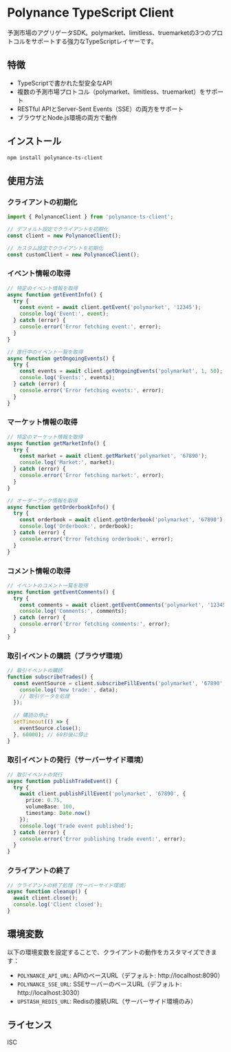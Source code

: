 # Polynance TypeScript Client

予測市場のアグリゲータSDK。polymarket、limitless、truemarketの3つのプロトコルをサポートする強力なTypeScriptレイヤーです。

## 特徴

- TypeScriptで書かれた型安全なAPI
- 複数の予測市場プロトコル（polymarket、limitless、truemarket）をサポート
- RESTful APIとServer-Sent Events（SSE）の両方をサポート
- ブラウザとNode.js環境の両方で動作

## インストール

```bash
npm install polynance-ts-client
```

## 使用方法

### クライアントの初期化

```typescript
import { PolynanceClient } from 'polynance-ts-client';

// デフォルト設定でクライアントを初期化
const client = new PolynanceClient();

// カスタム設定でクライアントを初期化
const customClient = new PolynanceClient();
```

### イベント情報の取得

```typescript
// 特定のイベント情報を取得
async function getEventInfo() {
  try {
    const event = await client.getEvent('polymarket', '12345');
    console.log('Event:', event);
  } catch (error) {
    console.error('Error fetching event:', error);
  }
}

// 進行中のイベント一覧を取得
async function getOngoingEvents() {
  try {
    const events = await client.getOngoingEvents('polymarket', 1, 50);
    console.log('Events:', events);
  } catch (error) {
    console.error('Error fetching events:', error);
  }
}
```

### マーケット情報の取得

```typescript
// 特定のマーケット情報を取得
async function getMarketInfo() {
  try {
    const market = await client.getMarket('polymarket', '67890');
    console.log('Market:', market);
  } catch (error) {
    console.error('Error fetching market:', error);
  }
}

// オーダーブック情報を取得
async function getOrderbookInfo() {
  try {
    const orderbook = await client.getOrderbook('polymarket', '67890');
    console.log('Orderbook:', orderbook);
  } catch (error) {
    console.error('Error fetching orderbook:', error);
  }
}
```

### コメント情報の取得

```typescript
// イベントのコメント一覧を取得
async function getEventComments() {
  try {
    const comments = await client.getEventComments('polymarket', '12345');
    console.log('Comments:', comments);
  } catch (error) {
    console.error('Error fetching comments:', error);
  }
}
```

### 取引イベントの購読（ブラウザ環境）

```typescript
// 取引イベントの購読
function subscribeTrades() {
  const eventSource = client.subscribeFillEvents('polymarket', '67890', (data) => {
    console.log('New trade:', data);
    // 取引データを処理
  });
  
  // 購読の停止
  setTimeout(() => {
    eventSource.close();
  }, 60000); // 60秒後に停止
}
```

### 取引イベントの発行（サーバーサイド環境）

```typescript
// 取引イベントの発行
async function publishTradeEvent() {
  try {
    await client.publishFillEvent('polymarket', '67890', {
      price: 0.75,
      volumeBase: 100,
      timestamp: Date.now()
    });
    console.log('Trade event published');
  } catch (error) {
    console.error('Error publishing trade event:', error);
  }
}
```

### クライアントの終了

```typescript
// クライアントの終了処理（サーバーサイド環境）
async function cleanup() {
  await client.close();
  console.log('Client closed');
}
```

## 環境変数

以下の環境変数を設定することで、クライアントの動作をカスタマイズできます：

- `POLYNANCE_API_URL`: APIのベースURL（デフォルト: http://localhost:8090）
- `POLYNANCE_SSE_URL`: SSEサーバーのベースURL（デフォルト: http://localhost:3030）
- `UPSTASH_REDIS_URL`: Redisの接続URL（サーバーサイド環境のみ）

## ライセンス

ISC
